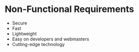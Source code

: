 # Non-Functional Requirements
- Secure
- Fast
- Lightweight
- Easy on developers and webmasters
- Cutting-edge technology